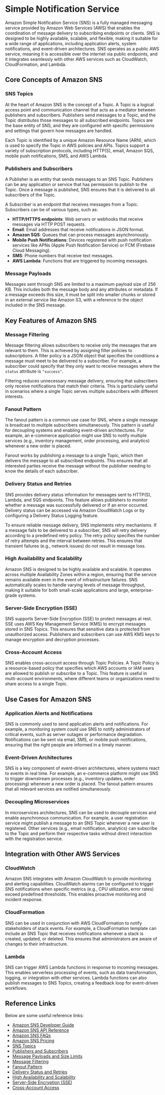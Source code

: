 # Simple Notification Service

Amazon Simple Notification Service (SNS) is a fully managed messaging service provided by Amazon Web Services (AWS) that enables the coordination of message delivery to subscribing endpoints or clients. SNS is designed to be highly available, scalable, and flexible, making it suitable for a wide range of applications, including application alerts, system notifications, and event-driven architectures. SNS operates as a public AWS service, meaning it is accessible over the internet via public endpoints, and it integrates seamlessly with other AWS services such as CloudWatch, CloudFormation, and Lambda.

## Core Concepts of Amazon SNS

### SNS Topics

At the heart of Amazon SNS is the concept of a Topic. A Topic is a logical access point and communication channel that acts as a mediator between publishers and subscribers. Publishers send messages to a Topic, and the Topic distributes those messages to all subscribed endpoints. Topics are the base entity of SNS, and they are configured with specific permissions and settings that govern how messages are handled.

Each Topic is identified by a unique Amazon Resource Name (ARN), which is used to specify the Topic in AWS policies and APIs. Topics support a variety of subscription protocols, including HTTP(S), email, Amazon SQS, mobile push notifications, SMS, and AWS Lambda.

### Publishers and Subscribers

A Publisher is an entity that sends messages to an SNS Topic. Publishers can be any application or service that has permission to publish to the Topic. Once a message is published, SNS ensures that it is delivered to all subscribers of the Topic.

A Subscriber is an endpoint that receives messages from a Topic. Subscribers can be of various types, such as:

- **HTTP/HTTPS endpoints**: Web servers or webhooks that receive messages via HTTP POST requests.
- **Email**: Email addresses that receive notifications in JSON format.
- **Amazon SQS**: Queues that can process messages asynchronously.
- **Mobile Push Notifications**: Devices registered with push notification services like APNs (Apple Push Notification Service) or FCM (Firebase Cloud Messaging).
- **SMS**: Phone numbers that receive text messages.
- **AWS Lambda**: Functions that are triggered by incoming messages.

### Message Payloads

Messages sent through SNS are limited to a maximum payload size of 256 KB. This includes both the message body and any attributes or metadata. If a message exceeds this size, it must be split into smaller chunks or stored in an external service like Amazon S3, with a reference to the object included in the SNS message.

## Key Features of Amazon SNS

### Message Filtering

Message filtering allows subscribers to receive only the messages that are relevant to them. This is achieved by assigning filter policies to subscriptions. A filter policy is a JSON object that specifies the conditions a message must meet to be delivered to a subscriber. For example, a subscriber could specify that they only want to receive messages where the `status` attribute is `"success"`.

Filtering reduces unnecessary message delivery, ensuring that subscribers only receive notifications that match their criteria. This is particularly useful in scenarios where a single Topic serves multiple subscribers with different interests.

### Fanout Pattern

The fanout pattern is a common use case for SNS, where a single message is broadcast to multiple subscribers simultaneously. This pattern is useful for decoupling systems and enabling event-driven architectures. For example, an e-commerce application might use SNS to notify multiple services (e.g., inventory management, order processing, and analytics) whenever a new order is placed.

Fanout works by publishing a message to a single Topic, which then delivers the message to all subscribed endpoints. This ensures that all interested parties receive the message without the publisher needing to know the details of each subscriber.

### Delivery Status and Retries

SNS provides delivery status information for messages sent to HTTP(S), Lambda, and SQS endpoints. This feature allows publishers to monitor whether a message was successfully delivered or if an error occurred. Delivery status can be accessed via Amazon CloudWatch Logs or by configuring a Delivery Status Logging feature.

To ensure reliable message delivery, SNS implements retry mechanisms. If a message fails to be delivered to a subscriber, SNS will retry delivery according to a predefined retry policy. The retry policy specifies the number of retry attempts and the interval between retries. This ensures that transient failures (e.g., network issues) do not result in message loss.

### High Availability and Scalability

Amazon SNS is designed to be highly available and scalable. It operates across multiple Availability Zones within a region, ensuring that the service remains available even in the event of infrastructure failures. SNS automatically scales to handle varying levels of message throughput, making it suitable for both small-scale applications and large, enterprise-grade systems.

### Server-Side Encryption (SSE)

SNS supports Server-Side Encryption (SSE) to protect messages at rest. SSE uses AWS Key Management Service (KMS) to encrypt messages stored in SNS Topics. This ensures that sensitive data is protected from unauthorized access. Publishers and subscribers can use AWS KMS keys to manage encryption and decryption processes.

### Cross-Account Access

SNS enables cross-account access through Topic Policies. A Topic Policy is a resource-based policy that specifies which AWS accounts or IAM users are allowed to publish or subscribe to a Topic. This feature is useful in multi-account environments, where different teams or organizations need to share access to a single Topic.

## Use Cases for Amazon SNS

### Application Alerts and Notifications

SNS is commonly used to send application alerts and notifications. For example, a monitoring system could use SNS to notify administrators of critical events, such as server outages or performance degradation. Notifications can be sent via email, SMS, or mobile push notifications, ensuring that the right people are informed in a timely manner.

### Event-Driven Architectures

SNS is a key component of event-driven architectures, where systems react to events in real time. For example, an e-commerce platform might use SNS to trigger downstream processes (e.g., inventory updates, order processing) whenever a new order is placed. The fanout pattern ensures that all relevant services are notified simultaneously.

### Decoupling Microservices

In microservices architectures, SNS can be used to decouple services and enable asynchronous communication. For example, a user registration service might publish a message to an SNS Topic whenever a new user is registered. Other services (e.g., email notification, analytics) can subscribe to the Topic and perform their respective tasks without direct interaction with the registration service.

## Integration with Other AWS Services

### CloudWatch

Amazon SNS integrates with Amazon CloudWatch to provide monitoring and alerting capabilities. CloudWatch alarms can be configured to trigger SNS notifications when specific metrics (e.g., CPU utilization, error rates) exceed predefined thresholds. This enables proactive monitoring and incident response.

### CloudFormation

SNS can be used in conjunction with AWS CloudFormation to notify stakeholders of stack events. For example, a CloudFormation template can include an SNS Topic that receives notifications whenever a stack is created, updated, or deleted. This ensures that administrators are aware of changes to their infrastructure.

### Lambda

SNS can trigger AWS Lambda functions in response to incoming messages. This enables serverless processing of events, such as data transformation, logging, or integration with other services. Lambda functions can also publish messages to SNS Topics, creating a feedback loop for event-driven workflows.

## Reference Links

Below are some useful reference links:

- [Amazon SNS Developer Guide](https://docs.aws.amazon.com/sns/latest/dg/welcome.html)
- [Amazon SNS API Reference](https://docs.aws.amazon.com/sns/latest/api/welcome.html)
- [Amazon SNS FAQs](https://aws.amazon.com/sns/faqs/)
- [Amazon SNS Pricing](https://aws.amazon.com/sns/pricing/)
- [SNS Topics](https://docs.aws.amazon.com/sns/latest/dg/sns-topic-create.html)
- [Publishers and Subscribers](https://docs.aws.amazon.com/sns/latest/dg/sns-create-subscribe-endpoint-to-topic.html)
- [Message Payloads and Size Limits](https://docs.aws.amazon.com/sns/latest/dg/sns-large-payloads.html)
- [Message Filtering](https://docs.aws.amazon.com/sns/latest/dg/sns-subscription-filter-policies.html)
- [Fanout Pattern](https://docs.aws.amazon.com/sns/latest/dg/sns-fanout.html)
- [Delivery Status and Retries](https://docs.aws.amazon.com/sns/latest/dg/sns-message-delivery-retries.html)
- [High Availability and Scalability](https://docs.aws.amazon.com/sns/latest/dg/sns-high-availability.html)
- [Server-Side Encryption (SSE)](https://docs.aws.amazon.com/sns/latest/dg/sns-server-side-encryption.html)
- [Cross-Account Access](https://docs.aws.amazon.com/sns/latest/dg/sns-cross-account-access.html)
